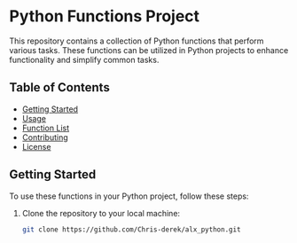 # Python Functions Project

This repository contains a collection of Python functions that perform various tasks. These functions can be utilized in Python projects to enhance functionality and simplify common tasks.

## Table of Contents

- [Getting Started](#getting-started)
- [Usage](#usage)
- [Function List](#function-list)
- [Contributing](#contributing)
- [License](#license)

## Getting Started

To use these functions in your Python project, follow these steps:

1. Clone the repository to your local machine:

   ```bash
   git clone https://github.com/Chris-derek/alx_python.git


   ```
